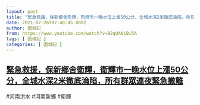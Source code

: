 ```yaml
---
layout: post
title: "緊急救援，保新鄉舍衛輝，衛輝市一晚水位上漲50公分，全城水深2米徹底淪陷，所有群眾連夜緊急撤離"
date: 2021-07-26T07:40:45.000Z
author: 圍城記
from: https://www.youtube.com/watch?v=B2qUANiBi5A
tags: [ 圍城記 ]
categories: [ 圍城記 ]
---
```

<!--1627285245000-->
[緊急救援，保新鄉舍衛輝，衛輝市一晚水位上漲50公分，全城水深2米徹底淪陷，所有群眾連夜緊急撤離](https://www.youtube.com/watch?v=B2qUANiBi5A)
------

<div>
#河南洪水 #河南新鄉 #衛輝
</div>
